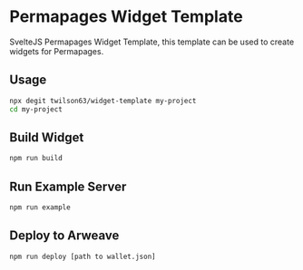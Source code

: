 # Permapages Widget Template

SvelteJS Permapages Widget Template, this template can be used to create widgets for Permapages.

## Usage

```sh
npx degit twilson63/widget-template my-project
cd my-project
```

## Build Widget

```sh
npm run build
```

## Run Example Server

```sh
npm run example
```

## Deploy to Arweave

```sh
npm run deploy [path to wallet.json]
```

